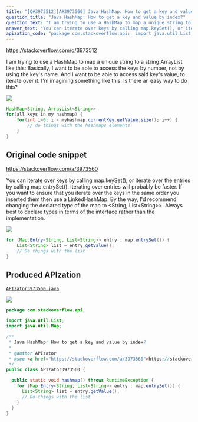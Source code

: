 ```yaml
---
title: "[Q#3973512][A#3973560] Java HashMap: How to get a key and value by index?"
question_title: "Java HashMap: How to get a key and value by index?"
question_text: "I am trying to use a HashMap to map a unique string to a string ArrayList like this: Basically, I want to be able to access the keys by number, not by using the key's name. And I want to be able to access said key's value, to iterate over it. I'm imagining something like this: Is there an easy way to do this?"
answer_text: "You can iterate over keys by calling map.keySet(), or iterate over the entries by calling map.entrySet(). Iterating over entries will probably be faster. If you want to ensure that you iterate over the keys in the same order you inserted them then use a LinkedHashMap. By the way, I'd recommend changing the declared type of the map to <String, List<String>>. Always best to declare types in terms of the interface rather than the implementation."
apization_code: "package com.stackoverflow.api;  import java.util.List; import java.util.Map;  /**  * Java HashMap: How to get a key and value by index?  *  * @author APIzator  * @see <a href=\"https://stackoverflow.com/a/3973560\">https://stackoverflow.com/a/3973560</a>  */ public class APIzator3973560 {    public static void hashmap() throws RuntimeException {     for (Map.Entry<String, List<String>> entry : map.entrySet()) {       List<String> list = entry.getValue();       // Do things with the list     }   } }"
---
```


https://stackoverflow.com/q/3973512

I am trying to use a HashMap to map a unique string to a string ArrayList like this:
Basically, I want to be able to access the keys by number, not by using the key&#x27;s name. And I want to be able to access said key&#x27;s value, to iterate over it. I&#x27;m imagining something like this:
Is there an easy way to do this?


<div class="code-logo"><img src="/stackoverflow.png" /></div>

```java
HashMap<String, ArrayList<String>>
for(all keys in my hashmap) {
    for(int i=0; i < myhashmap.currentKey.getValue.size(); i++) {
        // do things with the hashmaps elements
    }
}
```


## Original code snippet

https://stackoverflow.com/a/3973560

You can iterate over keys by calling map.keySet(), or iterate over the entries by calling map.entrySet(). Iterating over entries will probably be faster.
If you want to ensure that you iterate over the keys in the same order you inserted them then use a LinkedHashMap.
By the way, I&#x27;d recommend changing the declared type of the map to &lt;String, List&lt;String&gt;&gt;. Always best to declare types in terms of the interface rather than the implementation.

<div class="code-logo"><img src="/stackoverflow.png" /></div>

```java
for (Map.Entry<String, List<String>> entry : map.entrySet()) {
    List<String> list = entry.getValue();
    // Do things with the list
}
```

## Produced APIzation

[`APIzator3973560.java`](https://github.com/pasqualesalza/apization-temp-data/raw/master/search/APIzator3973560.java)

<div class="code-logo"><img src="/apizator.png" /></div>

```java
package com.stackoverflow.api;

import java.util.List;
import java.util.Map;

/**
 * Java HashMap: How to get a key and value by index?
 *
 * @author APIzator
 * @see <a href="https://stackoverflow.com/a/3973560">https://stackoverflow.com/a/3973560</a>
 */
public class APIzator3973560 {

  public static void hashmap() throws RuntimeException {
    for (Map.Entry<String, List<String>> entry : map.entrySet()) {
      List<String> list = entry.getValue();
      // Do things with the list
    }
  }
}

```